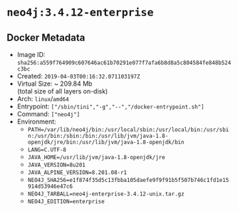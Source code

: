 # `neo4j:3.4.12-enterprise`

## Docker Metadata

- Image ID: `sha256:a559f764909c607646ac61b70291e077f7afa6b8d8a5c804584fe848b524c3bc`
- Created: `2019-04-03T00:16:32.071103197Z`
- Virtual Size: ~ 209.84 Mb  
  (total size of all layers on-disk)
- Arch: `linux`/`amd64`
- Entrypoint: `["/sbin/tini","-g","--","/docker-entrypoint.sh"]`
- Command: `["neo4j"]`
- Environment:
  - `PATH=/var/lib/neo4j/bin:/usr/local/sbin:/usr/local/bin:/usr/sbin:/usr/bin:/sbin:/bin:/usr/lib/jvm/java-1.8-openjdk/jre/bin:/usr/lib/jvm/java-1.8-openjdk/bin`
  - `LANG=C.UTF-8`
  - `JAVA_HOME=/usr/lib/jvm/java-1.8-openjdk/jre`
  - `JAVA_VERSION=8u201`
  - `JAVA_ALPINE_VERSION=8.201.08-r1`
  - `NEO4J_SHA256=e1f874f35d5c13fbba105daefe9f9f91b5f507b746c1fd1e15914d53946e47c6`
  - `NEO4J_TARBALL=neo4j-enterprise-3.4.12-unix.tar.gz`
  - `NEO4J_EDITION=enterprise`
